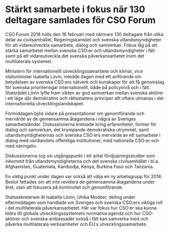 # Stärkt samarbete i fokus när 130 deltagare samlades för CSO Forum

CSO Forum 2018 hölls den 16 februari med närmare 130 deltagare från olika delar av civilsamhället, Regeringskansliet och svenska utlandsmyndigheter för att vidareutveckla samarbete, dialog och samverkan. Fokus låg på att stärka samarbetet mellan svenska CSO:er och utlandsmyndigheter i fält samt på att vidareutveckla det svenska påverkansarbetet inom det multilaterala systemet.

Ministern för internationellt utvecklingssamarbete och klimat, vice statsminister Isabella Lövin, inledde dagen med ett anförande om betydelsen av svenska CSO:ers nätverk och kunskaper för att få genomslag för svenska prioriteringar internationellt, både på policynivå och i fält. Statsrådet Lövin lyfte fram vikten av god samverkan mellan svenska aktörer i ett läge där demokratins och rättsstatens principer allt oftare utmanas i det internationella utvecklingslandskapet.

Förmiddagen bjöd vidare på presentationer om genomförande och mervärde av de gemensamma åtagandena i några av Sveriges samarbetsländer. Diskussionerna kretsade kring erfarenheter, former för dialog och samverkan, det krympande demokratiska utrymmet, samt utlandsmyndigheternas och svenska CSO:ers mervärde av ett samarbete i dialog med värdlandets offentliga institutioner, med nationella CSO:er och med näringsliv.

Diskussionerna tog sin utgångspunkt i ett antal fördjupningsstudier som inkommit från utlandsmyndigheterna och det svenska civilsamhället i bl.a. Afghanistan, Guatemala, Kambodja, Kenya, Burkina Faso och Tanzania.

En viktig punkt under dagen var också att välja en ny arbetsgrupp för 2018. Beslut fattades om att inte revidera de gemensamma åtagandena under året, utan att fokusera på kontinuitet och genomförande.

Statssekreterare åt Isabella Lövin, Ulrika Modéer, deltog under eftermiddagen som handlade om Sveriges och svenska CSO:ers viktiga roll i det multilaterala påverkansarbetet. Här var fokus hur CSO:er ska kunna bidra till globala utvecklingssystemets normativa agenda och hur CSO-aktörer och svenska ambassader också i fält kan samverka med och påverka multilaterala verksamheter och EU:s utvecklingssamarbete.
